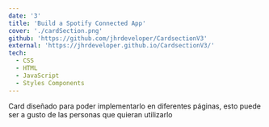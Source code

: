 ```yaml
---
date: '3'
title: 'Build a Spotify Connected App'
cover: './cardSection.png'
github: 'https://github.com/jhrdeveloper/CardsectionV3'
external: 'https://jhrdeveloper.github.io/CardsectionV3/'
tech:
  - CSS
  - HTML
  - JavaScript
  - Styles Components
---
```


Card diseñado para poder implementarlo en diferentes páginas, esto puede ser a gusto de las personas que quieran utilizarlo
